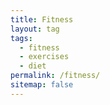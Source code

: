 ```yaml
---
title: Fitness
layout: tag
tags:
  - fitness
  - exercises
  - diet
permalink: /fitness/
sitemap: false
---
```


